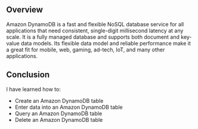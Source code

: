 ## Overview
Amazon DynamoDB is a fast and flexible NoSQL database service for all applications that need consistent, single-digit millisecond latency at any scale. It is a fully managed database  and supports both document and key-value data models. Its flexible data model and reliable performance make it a great fit for mobile, web, gaming, ad-tech, IoT, and many other applications.
## Conclusion
I have learned how to:
- Create an Amazon DynamoDB table
- Enter data into an Amazon DynamoDB table
- Query an Amazon DynamoDB table
- Delete an Amazon DynamoDB table
